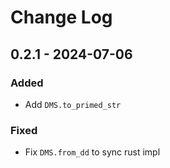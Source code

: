 # Change Log

## 0.2.1 - 2024-07-06

### Added

- Add `DMS.to_primed_str`

### Fixed

- Fix `DMS.from_dd` to sync rust impl
